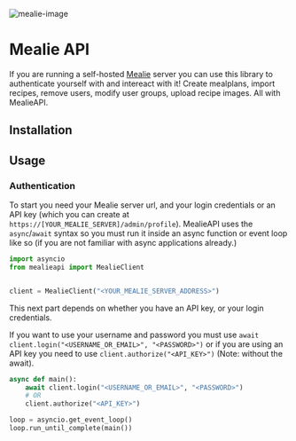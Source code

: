 ![mealie-image](https://hay-kot.github.io/mealie/assets/img/home_screenshot.png)

# Mealie API
If you are running a self-hosted [Mealie](https://hay-kot.github.io/mealie/) server you can use this library to authenticate yourself with and intereact with it!
Create mealplans, import recipes, remove users, modify user groups, upload recipe images.
All with MealieAPI.

## Installation


## Usage


### Authentication
To start you need your Mealie server url, and your login credentials or an API key (which you can create at `https://[YOUR_MEALIE_SERVER]/admin/profile`).
MealieAPI uses the `async`/`await` syntax so you must run it inside an async function or event loop like so (if you are not familiar with async applications already.)


```py
import asyncio
from mealieapi import MealieClient


client = MealieClient("<YOUR_MEALIE_SERVER_ADDRESS>")
```
This next part depends on whether you have an API key, or your login credentials.

If you want to use your username and password you must use `await client.login("<USERNAME_OR_EMAIL>", "<PASSWORD>")` or if you are using an API key you need to use `client.authorize("<API_KEY>")` (Note: without the await).

```py
async def main():
    await client.login("<USERNAME_OR_EMAIL>", "<PASSWORD>")
    # OR
    client.authorize("<API_KEY>")

loop = asyncio.get_event_loop()
loop.run_until_complete(main())
```


